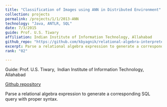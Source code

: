 ```yaml
---
title: "Classification of Images using ANN in Distributed Environment"
collection: projects
permalink: /projects/1/1/2013-ANN
technology: "Java, ANTLR, SQL"
date: 7/3/2015
guide: Prof. U.S. Tiwary
affiliation: Indian Institute of Information Technology, Allahabad
github_repo: "https://github.com/kbyagnik/relational-algebra-interpreter-using-antlr-v4"
excerpt: Parse a relational algebra expression to generate a corresponding SQL query with proper syntax.
rank: "02"

---
```


Guide: Prof. U.S. Tiwary,&ensp;Indian Institute of Information Technology, Allahabad

[Github repository](https://github.com/kbyagnik/relational-algebra-interpreter-using-antlr-v4)

Parse a relational algebra expression to generate a corresponding SQL query with proper syntax.
